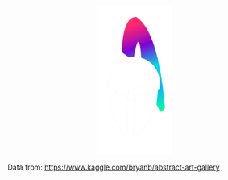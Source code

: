  <p align="center">
<img width="150" src="https://raw.githubusercontent.com/wisespira/Artemis-Generative-Art/master/logo%20with%20text.png">
</p>

Data from: https://www.kaggle.com/bryanb/abstract-art-gallery
